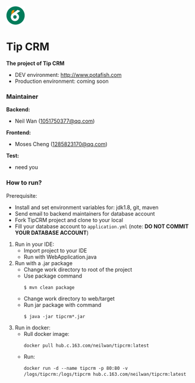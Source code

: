 <img src="LOGO.png" width="50px" height="50px"/>

# Tip CRM
**The project of Tip CRM**

* DEV environment: http://www.potafish.com
* Production environment: coming soon
### Maintainer
**Backend:**
 * Neil Wan (1051750377@qq.com) 
 
**Frontend:**
 * Moses Cheng (1285823170@qq.com)
 
**Test:**
 * need you 
### How to run?
Prerequisite:
* Install and set environment variables for: jdk1.8, git, maven
* Send email to backend maintainers for database account
* Fork TipCRM project and clone to your local
* Fill your database account to `application.yml` (note: **DO NOT COMMIT YOUR DATABASE ACCOUNT**)
1. Run in your IDE:
    * Import project to your IDE
    * Run with WebApplication.java
2. Run with a .jar package
    * Change work directory to root of the project
    * Use package command
        ```
        $ mvn clean package
        ```
    * Change work directory to web/target
    * Run jar package with command
        ```
        $ java -jar tipcrm*.jar 
        ```
 3. Run in docker:
    * Rull docker image:
       ```
       docker pull hub.c.163.com/neilwan/tipcrm:latest
       ```
    * Run:
       ```
       docker run -d --name tipcrm -p 80:80 -v /logs/tipcrm:/logs/tipcrm hub.c.163.com/neilwan/tipcrm:latest
       ```
